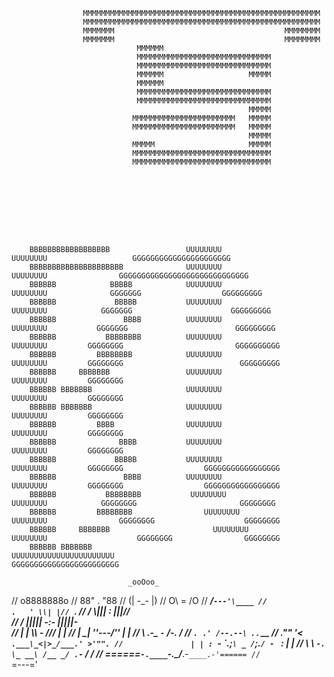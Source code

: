                     MMMMMMMMMMMMMMMMMMMMMMMMMMMMMMMMMMMMMMMMMMMMMMMMMMMMM
                    MMMMMMMMMMMMMMMMMMMMMMMMMMMMMMMMMMMMMMMMMMMMMMMMMMMMM
                    MMMMMMM                                      MMMMMMMM
                    MMMMMMM                                      MMMMMMMM
                                MMMMMM
                                MMMMMMMMMMMMMMMMMMMMMMMMMMMMMM
                                MMMMMMMMMMMMMMMMMMMMMMMMMMMMMM       
                                MMMMMM                   MMMMM
                                MMMMMM                  
                                MMMMMMMMMMMMMMMMMMMMMMMMMMMMMM
                                MMMMMMMMMMMMMMMMMMMMMMMMMMMMMM
                                                         MMMMM
                               MMMMMMMMMMMMMMMMMMMMMMM   MMMMM
                               MMMMMMMMMMMMMMMMMMMMMMM   MMMMM
                                                         MMMMM
                               MMMMM                     MMMMM
                               MMMMMMMMMMMMMMMMMMMMMMMMMMMMMMM
                               MMMMMMMMMMMMMMMMMMMMMMMMMMMMMMM
                               
                               
                               
                               
                               
                               
                               
                               
                               
        BBBBBBBBBBBBBBBBBB                 UUUUUUUU                       UUUUUUUU                   GGGGGGGGGGGGGGGGGGGGGG
        BBBBBBBBBBBBBBBBBBBBB              UUUUUUUU                       UUUUUUUU                GGGGGGGGGGGGGGGGGGGGGGGGGGGGG
        BBBBBB            BBBBB            UUUUUUUU                       UUUUUUUU              GGGGGGG                  GGGGGGGGG
        BBBBBB             BBBBB           UUUUUUUU                       UUUUUUUU            GGGGGGG                      GGGGGGGGG
        BBBBBB               BBBB          UUUUUUUU                       UUUUUUUU           GGGGGGG                        GGGGGGGGG
        BBBBBB           BBBBBBBB          UUUUUUUU                       UUUUUUUU         GGGGGGGG                         GGGGGGGGGG
        BBBBBB         BBBBBBBB            UUUUUUUU                       UUUUUUUU         GGGGGGGG                          GGGGGGGGG
        BBBBBB     BBBBBBB                 UUUUUUUU                       UUUUUUUU         GGGGGGGG
        BBBBBB BBBBBBB                     UUUUUUUU                       UUUUUUUU         GGGGGGGG
        BBBBBB BBBBBBB                     UUUUUUUU                       UUUUUUUU         GGGGGGGG
        BBBBBB         BBBB                UUUUUUUU                       UUUUUUUU         GGGGGGGG
        BBBBBB              BBBB           UUUUUUUU                       UUUUUUUU         GGGGGGGG                  
        BBBBBB             BBBBB           UUUUUUUU                       UUUUUUUU         GGGGGGGG                  GGGGGGGGGGGGGGGGG
        BBBBBB               BBBB          UUUUUUUU                       UUUUUUUU         GGGGGGGG                  GGGGGGGGGGGGGGGGG
        BBBBBB           BBBBBBBB           UUUUUUUU                     UUUUUUUU            GGGGGGGG                       GGGGGGGG
        BBBBBB         BBBBBBBB                UUUUUUUU                UUUUUUUU                GGGGGGGG                    GGGGGGGG
        BBBBBB     BBBBBBB                       UUUUUUUU            UUUUUUUU                    GGGGGGGG                GGGGGGGG
        BBBBBB BBBBBBB                              UUUUUUUUUUUUUUUUUUUUUUU                           GGGGGGGGGGGGGGGGGGGGGGGG

                              _ooOoo_
//                           o8888888o
//                           88" . "88
//                           (| -_- |)
//                            O\ = /O
//                        ____/`---'\____
//                      .   ' \\| |// `.
//                       / \\||| : |||// \
//                     / _||||| -:- |||||- \
//                       | | \\\ - /// | |
//                     | \_| ''\---/'' | |
//                      \ .-\__ `-` ___/-. /
//                   ___`. .' /--.--\ `. . __
//                ."" '< `.___\_<|>_/___.' >'"".
//               | | : `- \`.;`\ _ /`;.`/ - ` : | |
//                 \ \ `-. \_ __\ /__ _/ .-` / /
//         ======`-.____`-.___\_____/___.-`____.-'======
//                            `=---='
